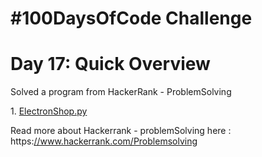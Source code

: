 <!DOCTYPE html>
<html>
<body>
<h1>#100DaysOfCode Challenge</h1>
<h1>Day 17: Quick Overview</h1>
<p>Solved a program from HackerRank - ProblemSolving</p>
<p>1. <a href="ElectronShop.py">ElectronShop.py</a></p>

</body>
</html>
<p>Read more about Hackerrank - problemSolving here : https:<a href="//www.hackerrank.com/ProblemSolving">//www.hackerrank.com/Problemsolving</a</p>